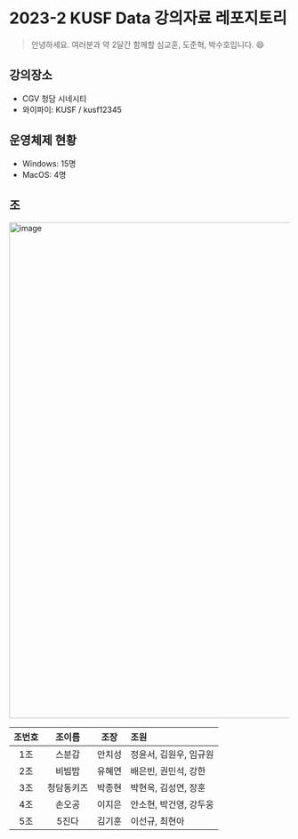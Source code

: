 # 2023-2 KUSF Data 강의자료 레포지토리

> 안녕하세요. 여러분과 약 2달간 함께할 심교훈, 도준혁, 박수호입니다. 😄 

## 강의장소

- CGV 청담 시네시티
- 와이파이: KUSF / kusf12345

## 운영체제 현황

- Windows: 15명
- MacOS: 4명

## 조

<img width="892" alt="image" src="https://github.com/kyohoonsim/kusf-data-2023-2/assets/58966525/500cfe4f-ae09-4253-9bb6-5eae89dedf2a">

|조번호|조이름|조장|조원|
|:---:|:---:|:---:|:---|
|1조|스분감|안치성|정윤서, 김원우, 임규원|
|2조|비빔밥|유혜연|배은빈, 권민석, 강한|
|3조|청담동키즈|박종현|박현옥, 김성연, 장훈|
|4조|손오공|이지은|안소현, 박건영, 강두웅|
|5조|5진다|김기훈|이선규, 최현아|

